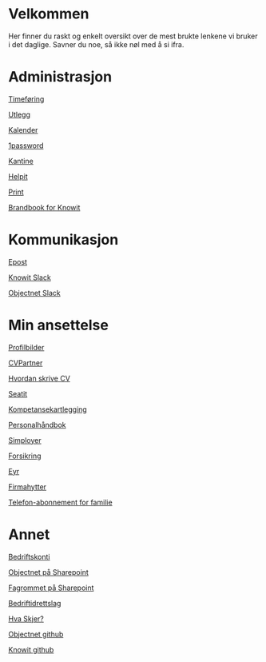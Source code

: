 # Velkommen

Her
finner du raskt og enkelt oversikt over de mest brukte lenkene vi
bruker i det daglige. Savner du noe, så ikke nøl med å si ifra.

# Administrasjon

[Timeføring](https://timer.knowit.no/)

[Utlegg](https://knowit.unit4cloud.no/)

[Kalender](http://kalender.knowit.no/)

[1password](https://knowit.1password.eu/)

[Kantine](https://tullin.munu.shop/)

[Helpit](https://helpit.knowit.se/)

[Print](https://knowit.sharepoint.com/sites/groupcommon/itsupport/SitePages/Knowit--Printix.aspx?web=1&CT=1728381612322&OR=OWA-NT-Mail&CID=cb86ef7f-3f5c-8826-7c08-88a0c6d6b79f)

[Brandbook for Knowit](https://knowit.se/brandbook/)

# Kommunikasjon

[Epost](http://epost.knowit.no/)

[Knowit Slack](https://knowit.slack.com/)

[Objectnet Slack](https://knowitobjectnet.slack.com/)

# Min ansettelse

[Profilbilder](https://knowit.sharepoint.com/teams/profilbilder/Pictures/Forms/Ansatt.aspx?id=%2Fteams%2Fprofilbilder%2FPictures%2FAnsatt%2FKnowit%20Objectnet&viewid=32518de6%2Dc021%2D43e9%2D9418%2D9807285ba4f0)

[CVPartner](https://cv.knowit.no/)

[Hvordan skrive CV](https://knowit.sharepoint.com/sites/Org-320-internal/SitePages/How-to-articles.aspx)

[Seatit](https://seatit.knowit.no/)

[Kompetansekartlegging](https://kompetanse.knowit.no/)

[Personalhåndbok](https://handbooks.simployer.com/nb-no/handbook/104949)

[Simployer](https://my.simployer.com/)

[Forsikring](https://www.gjensidige.no/)

[Eyr](https://eyr.md/no/)

[Firmahytter](https://booking.minfirmahytte.no/vacation-rentals)

[Telefon-abonnement for familie](https://knowit.sharepoint.com/sites/Org-320-internal/SitePages/Telenor-mobilabonnement-for-familie.aspx)

# Annet

[Bedriftskonti](<https://knowit.sharepoint.com/sites/Org-320-internal/SitePages/Bedriftskontoer-(bedriftskonti)-og-mat.aspx>)

[Objectnet på Sharepoint](https://knowit.sharepoint.com/sites/Org-320-internal)

[Fagrommet på Sharepoint](https://knowit.sharepoint.com/sites/Local-320-fagrommet)

[Bedriftidrettslag](https://knowit.sharepoint.com/:u:/r/sites/Local-320-aktiviteter/SitePages/Bedriftsidrettslag.aspx?csf=1&=&web=1&e=18ZzpQ)

[Hva Skjer?](https://hvaskjer.knowit.no/)

[Objectnet github](https://github.com/Knowit-Objectnet)

[Knowit github](https://github.com/knowit)
